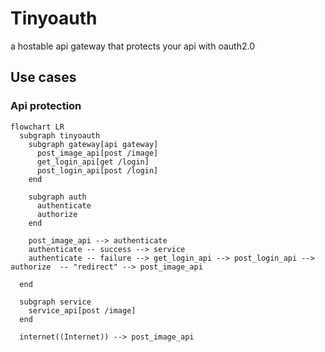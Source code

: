 # Tinyoauth

a hostable api gateway that protects your api with oauth2.0

## Use cases

### Api protection

```mermaid
flowchart LR
  subgraph tinyoauth
    subgraph gateway[api gateway]
      post_image_api[post /image]
      get_login_api[get /login]
      post_login_api[post /login]
    end

    subgraph auth
      authenticate
      authorize
    end

    post_image_api --> authenticate
    authenticate -- success --> service
    authenticate -- failure --> get_login_api --> post_login_api --> authorize  -- "redirect" --> post_image_api

  end

  subgraph service
    service_api[post /image]
  end

  internet((Internet)) --> post_image_api
```

